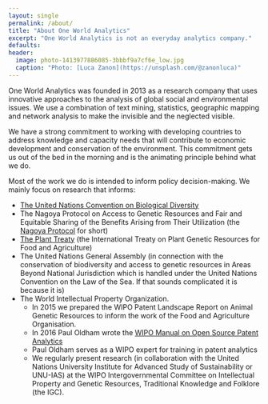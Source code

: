 ```yaml
--- 
layout: single 
permalink: /about/ 
title: "About One World Analytics" 
excerpt: "One World Analytics is not an everyday analytics company." 
defaults: 
header:
  image: photo-1413977886085-3bbbf9a7cf6e_low.jpg
  caption: "Photo: [Luca Zanon](https://unsplash.com/@zanonluca)"
---
```


One World Analytics was founded in 2013 as a research company that uses innovative
approaches to the analysis of global social and environmental issues. We use a
combination of text mining, statistics, geographic mapping and network analysis to make the
invisible and the neglected visible.

We have a strong commitment to working with developing countries to address
knowledge and capacity needs that will contribute to economic development and
conservation of the environment. This commitment gets us out of the bed in the
morning and is the animating principle behind what we do.

Most of the work we do is intended to inform policy decision-making. We mainly
focus on research that informs:

- [The United Nations Convention on Biological Diversity](https://www.cbd.int/) 
- The Nagoya Protocol on Access to Genetic Resources and Fair and Equitable
Sharing of the Benefits Arising from Their Utilization (the [Nagoya
Protocol](https://www.cbd.int/abs/about/) for short) 
- [The Plant Treaty](http://www.fao.org/plant-treaty/en/) (the International
Treaty on Plant Genetic Resources for Food and Agriculture) 
- The United Nations General Assembly (in connection with the
conservation of biodiversity and access to genetic resources in Areas Beyond
National Jurisdiction which is handled under the United Nations Convention on
the Law of the Sea. If that sounds complicated it is because it is) 
- The World Intellectual Property Organization. 
  - In 2015 we prepared the WIPO Patent Landscape Report on Animal Genetic
  Resources to inform the work of the Food and Agriculture Organisation. 
  - In 2016 Paul Oldham wrote the [WIPO Manual on Open Source Patent Analytics](https://wipo-analytics.github.io/) 
  - Paul Oldham serves as a WIPO expert for training in patent analytics 
  - We regularly present research (in collaboration with the
United Nations University Institute for Advanced Study of Sustainability or
UNU-IAS) at the WIPO Intergovernmental Committee on Intellectual Property and
Genetic Resources, Traditional Knowledge and Folklore (the IGC).
